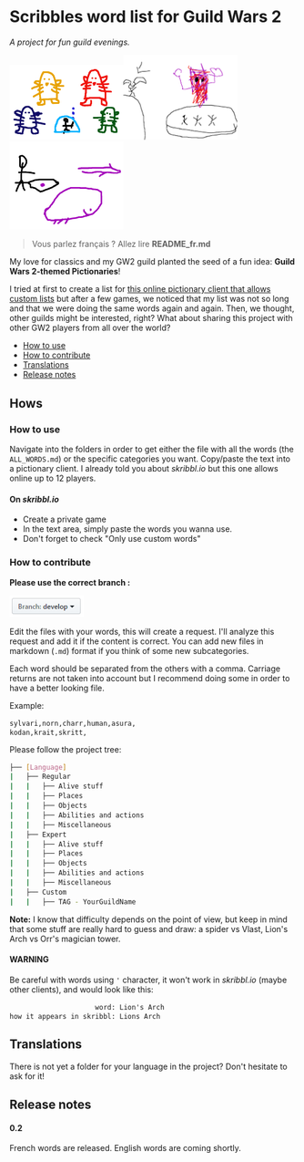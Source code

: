# Scribbles word list for Guild Wars 2
_A project for fun guild evenings._

<img src="misc/fractal_boss.PNG" width="200" alt="Great fun, as you can see." /><img src="misc/glenna.png" width="200" alt="Mouse art, best art." /><img src="misc/beetle.png" width="200" alt="Oh god, it was tough to find out this thing was a beetle." />

> Vous parlez français ? Allez lire **README_fr.md**

My love for classics and my GW2 guild planted the seed of a fun idea:  **Guild Wars 2-themed Pictionaries**!

I tried at first to create a list for [this online pictionary client that allows custom lists](skribbl.io) but after a few games, we noticed that my list was not so long and that we were doing the same words again and again. Then, we thought, other guilds might be interested, right? What about sharing this project with other GW2 players from all over the world? 

* [How to use](#how-to-use) 
* [How to contribute](#how-to-contribute)
* [Translations](#translations)
* [Release notes](#release-notes)

## Hows 

### How to use
Navigate into the folders in order to get either the file with all the words (the `ALL_WORDS.md`) or the specific categories you want. 
Copy/paste the text into a pictionary client. I already told you about _skribbl.io_ but this one allows online up to 12 players. 
#### On _skribbl.io_
* Create a private game
* In the text area, simply paste the words you wanna use. 
* Don't forget to check "Only use custom words"

### How to contribute

**Please use the correct branch :**

![develop](misc/branch.PNG)

Edit the files with your words, this will create a request. I'll analyze this request and add it if the content is correct. You can add new files in markdown (`.md`) format if you think of some new subcategories. 

Each word should be separated from the others with a comma. Carriage returns are not taken into account but I recommend doing some in order to have a better looking file. 

Example: 
```
sylvari,norn,charr,human,asura,
kodan,krait,skritt,
```

Please follow the project tree: 
```BASH
├── [Language]
|   ├── Regular
|   |   ├── Alive stuff
|	|   ├── Places
|	|   ├── Objects
|	|   ├── Abilities and actions
|	|   ├── Miscellaneous
|   ├── Expert
|   |   ├── Alive stuff
|	|   ├── Places
|	|   ├── Objects
|	|   ├── Abilities and actions
|	|   ├── Miscellaneous
|   ├── Custom
|	|   ├── TAG - YourGuildName
```
**Note:** I know that difficulty depends on the point of view, but keep in mind that some stuff are really hard to guess and draw: a spider vs Vlast, Lion's Arch vs Orr's magician tower. 

#### WARNING
Be careful with words using `'` character, it won't work in _skribbl.io_ (maybe other clients), and would look like this: 
```
                     word: Lion's Arch
how it appears in skribbl: Lions Arch
``` 

## Translations 
There is not yet a folder for your language in the project? Don't hesitate to ask for it! 

## Release notes

#### 0.2
French words are released. English words are coming shortly. 
